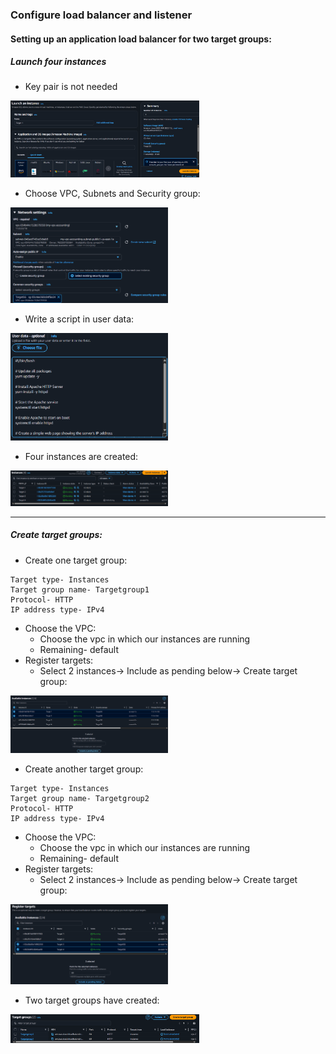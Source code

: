 ### Configure load balancer and listener
#### Setting up an application load balancer for two target groups:
##### Launch four instances
* Key pair is not needed
<img src=".github/images/img_31.png" alt="elastic load balancer" width="60%"/>

* Choose VPC, Subnets and Security group:
<img src=".github/images/img_32.png" alt="elastic load balancer" width="50%"/>

* Write a script in user data:
<img src=".github/images/img_33.png" alt="elastic load balancer" width="50%"/>

* Four instances are created:
<img src=".github/images/img_34.png" alt="elastic load balancer" width="50%"/>

---

##### Create target groups:
* Create one target group:
```
Target type- Instances
Target group name- Targetgroup1
Protocol- HTTP
IP address type- IPv4
```
* Choose the VPC:
    * Choose the vpc in which our instances are running 
    * Remaining- default
* Register targets:
  * Select 2 instances→ Include as pending below→ Create target group:
<img src=".github/images/img_35.png" alt="elastic load balancer" width="50%"/>

* Create another target group:
```
Target type- Instances
Target group name- Targetgroup2
Protocol- HTTP
IP address type- IPv4
```
* Choose the VPC:
    * Choose the vpc in which our instances are running 
    * Remaining- default
* Register targets:
  * Select 2 instances→ Include as pending below→ Create target group:
<img src=".github/images/img_36.png" alt="elastic load balancer" width="50%"/>

* Two target groups have created:
<img src=".github/images/img_37.png" alt="elastic load balancer" width="60%"/>


